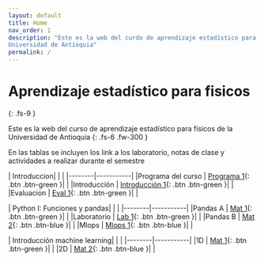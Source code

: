 ```yaml
---
layout: default
title: Home
nav_order: 1
description: "Este es la web del curdo de aprendizaje estadístico para fisicos de la 
Universidad de Antioquia"
permalink: /
---
```


# Aprendizaje estadístico para fisicos
{: .fs-9 }

Este es la web del curso de aprendizaje estadístico para físicos de la 
Universidad de Antioquia
{: .fs-6 .fw-300 }

<!-- [Get started now](#getting-started){: .btn .btn-primary .fs-5 .mb-4 .mb-md-0 .mr-2 } -->
<!-- [Libro guia](https://restrepo.github.io/ComputationalMethods/){: .btn .fs-5 .mb-4 .mb-md-0 } -->


En las tablas se incluyen los link a los laboratorio, notas de clase y actividades a realizar durante el semestre


| Introduccion|  | |
|--------|-----------|
|Programa del curso | [Programa 1](https://github.com/hernansalinas/Curso_aprendizaje_estadistico/blob/main/presentaciones/introduccion/programa.pdf){: .btn .btn-green }| |
|Introducción | [Introducción 1](https://github.com/hernansalinas/Curso_aprendizaje_estadistico){: .btn .btn-green }| |
|Evaluacion | [Eval 1](https://github.com/hernansalinas/Curso_aprendizaje_estadistico/blob/main/presentaciones/introduccion/eval.md){: .btn .btn-green }| |



| Python I: Funciones y pandas|  | |
|--------|-----------|
|Pandas A | [Mat 1](https://colab.research.google.com/github/hernansalinas/Curso_aprendizaje_estadistico/blob/main/Sesiones/Sesion_01a_python_pandas.ipynb){: .btn .btn-green }| |
|Laboratorio | [Lab 1](https://colab.research.google.com/github/hernansalinas/Curso_aprendizaje_estadistico/blob/main/Assesment/Laboratorio_01_pandas.ipynb){: .btn .btn-green }| |
|Pandas B | [Mat 2](https://colab.research.google.com/github/hernansalinas/Curso_aprendizaje_estadistico/blob/main/Sesiones/Sesion_01b_pandas.ipynb){: .btn .btn-blue }| |
|Mlops | [Mlops 1](https://github.com/hernansalinas/Curso_aprendizaje_estadistico/blob/main/Sesiones/imagenes/Sesion_03_pandas.gif?raw=true){: .btn .btn-blue }| |



| Introducción machine learning|  | |
|--------|-----------|
|1D   | [Mat 1](https://colab.research.google.com/github/hernansalinas/Curso_aprendizaje_estadistico/blob/main/Sesiones/Sesion_02_intuicion_estadistica.ipynb){: .btn .btn-green }| |
|2D | [Mat 2](https://colab.research.google.com/github/hernansalinas/Curso_aprendizaje_estadistico/blob/main/Sesiones/Sesion_03_intuicion_estadistica_II.ipynb){: .btn .btn-blue }| |




